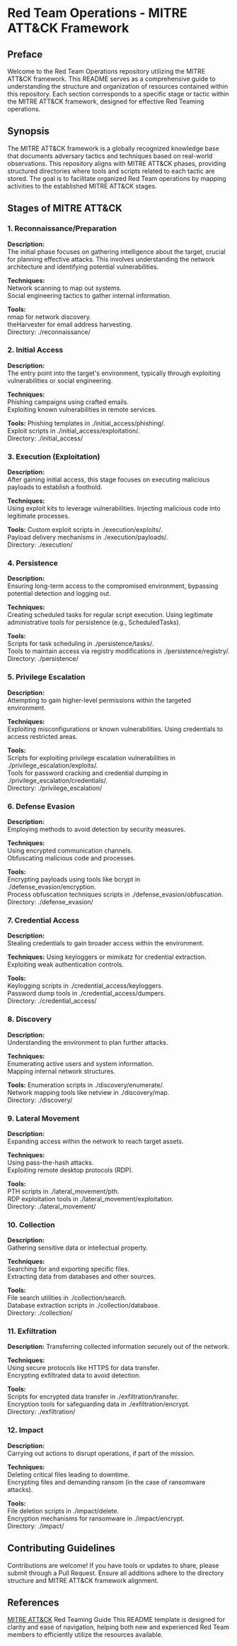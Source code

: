 # Red Team Operations - MITRE ATT&CK Framework
## Preface 

Welcome to the Red Team Operations repository utilizing the MITRE ATT&CK framework. This README serves as a comprehensive guide to understanding the structure and organization of resources contained within this repository. Each section corresponds to a specific stage or tactic within the MITRE ATT&CK framework, designed for effective Red Teaming operations.

## Synopsis 

The MITRE ATT&CK framework is a globally recognized knowledge base that documents adversary tactics and techniques based on real-world observations. This repository aligns with MITRE ATT&CK phases, providing structured directories where tools and scripts related to each tactic are stored. The goal is to facilitate organized Red Team operations by mapping activities to the established MITRE ATT&CK stages.

## Stages of MITRE ATT&CK

### 1. Reconnaissance/Preparation 
**Description:**  
The initial phase focuses on gathering intelligence about the target, crucial for planning effective attacks. This involves understanding the network architecture and identifying potential vulnerabilities.

**Techniques:**   
Network scanning to map out systems.  
Social engineering tactics to gather internal information.  

**Tools:**  
nmap for network discovery.  
theHarvester for email address harvesting.  
Directory: ./reconnaissance/  

### 2. Initial Access 
**Description:**  
The entry point into the target's environment, typically through exploiting vulnerabilities or social engineering.

**Techniques:**  
Phishing campaigns using crafted emails.  
Exploiting known vulnerabilities in remote services.  

**Tools:**
Phishing templates in ./initial_access/phishing/.  
Exploit scripts in ./initial_access/exploitation/.  
Directory: ./initial_access/  

### 3. Execution (Exploitation) 
**Description:**  
After gaining initial access, this stage focuses on executing malicious payloads to establish a foothold.

**Techniques:**  
Using exploit kits to leverage vulnerabilities.
Injecting malicious code into legitimate processes.

**Tools:**
Custom exploit scripts in ./execution/exploits/.  
Payload delivery mechanisms in ./execution/payloads/.  
Directory: ./execution/  

### 4. Persistence 
**Description:**  
Ensuring long-term access to the compromised environment, bypassing potential detection and logging out.

**Techniques:**  
Creating scheduled tasks for regular script execution.
Using legitimate administrative tools for persistence (e.g., ScheduledTasks).

**Tools:**  
Scripts for task scheduling in ./persistence/tasks/.  
Tools to maintain access via registry modifications in ./persistence/registry/.  
Directory: ./persistence/  

### 5. Privilege Escalation 
**Description:**  
Attempting to gain higher-level permissions within the targeted environment.

**Techniques:**  
Exploiting misconfigurations or known vulnerabilities.
Using credentials to access restricted areas.

**Tools:**  
Scripts for exploiting privilege escalation vulnerabilities in ./privilege_escalation/exploits/.  
Tools for password cracking and credential dumping in ./privilege_escalation/credentials/.  
Directory: ./privilege_escalation/  

### 6. Defense Evasion 
**Description:**  
Employing methods to avoid detection by security measures.

**Techniques:**  
Using encrypted communication channels.  
Obfuscating malicious code and processes.

**Tools:**  
Encrypting payloads using tools like bcrypt in ./defense_evasion/encryption.  
Process obfuscation techniques scripts in ./defense_evasion/obfuscation.  
Directory: ./defense_evasion/

### 7. Credential Access 
**Description:**  
Stealing credentials to gain broader access within the environment.

**Techniques:**
Using keyloggers or mimikatz for credential extraction.  
Exploiting weak authentication controls.  

**Tools:**  
Keylogging scripts in ./credential_access/keyloggers.  
Password dump tools in ./credential_access/dumpers.  
Directory: ./credential_access/  

### 8. Discovery 
**Description:**  
Understanding the environment to plan further attacks.

**Techniques:**  
Enumerating active users and system information.  
Mapping internal network structures.  

**Tools:**
Enumeration scripts in ./discovery/enumerate/.  
Network mapping tools like netview in ./discovery/map.  
Directory: ./discovery/  

### 9. Lateral Movement 
**Description:**  
Expanding access within the network to reach target assets.

**Techniques:**  
Using pass-the-hash attacks.  
Exploiting remote desktop protocols (RDP).  

**Tools:**  
PTH scripts in ./lateral_movement/pth.  
RDP exploitation tools in ./lateral_movement/exploitation.  
Directory: ./lateral_movement/

### 10. Collection 
**Description:**  
Gathering sensitive data or intellectual property.

**Techniques:**  
Searching for and exporting specific files.  
Extracting data from databases and other sources.  

**Tools:**  
File search utilities in ./collection/search.  
Database extraction scripts in ./collection/database.  
Directory: ./collection/

### 11. Exfiltration 
**Description:** 
Transferring collected information securely out of the network.

**Techniques:**  
Using secure protocols like HTTPS for data transfer.  
Encrypting exfiltrated data to avoid detection.  

**Tools:**  
Scripts for encrypted data transfer in ./exfiltration/transfer.  
Encryption tools for safeguarding data in ./exfiltration/encrypt.  
Directory: ./exfiltration/

### 12. Impact 
**Description:**  
Carrying out actions to disrupt operations, if part of the mission.

**Techniques:**  
Deleting critical files leading to downtime.  
Encrypting files and demanding ransom (in the case of ransomware attacks).  

**Tools:**  
File deletion scripts in ./impact/delete.  
Encryption mechanisms for ransomware in ./impact/encrypt.  
Directory: ./impact/

## Contributing Guidelines
Contributions are welcome! If you have tools or updates to share, please submit through a Pull Request. Ensure all additions adhere to the directory structure and MITRE ATT&CK framework alignment.

## References
[MITRE ATT&CK](https://attack.mitre.org/)
Red Teaming Guide
This README template is designed for clarity and ease of navigation, helping both new and experienced Red Team members to efficiently utilize the resources available.
